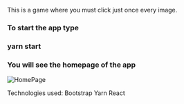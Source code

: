 This is a game where you must click just once every image.

### To start the app type 
### yarn start

### You will see the homepage of the app

![HomePage](./src/styles/HomePage.PNG)

Technologies used:
Bootstrap
Yarn
React

